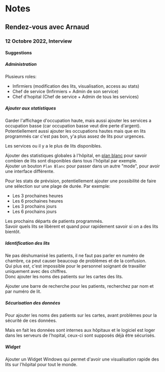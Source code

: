 # Notes

## Rendez-vous avec Arnaud

### 12 Octobre 2022, Interview

#### Suggestions

##### Administration

Plusieurs roles:
- Infirmiers (modification des lits, visualisation, access au stats)
- Chef de service (Infirmiers + Admin de son service)
- Chef d'hopital (Chef de service + Admin de tous les services)

##### Ajouter aux statistiques

Garder l'affichage d'occupation haute, mais aussi ajouter les services a occupation basse (car occupation basse veut dire perte d'argent).  
Potentiellement aussi ajouter les occupations hautes mais que en lits programmés car c'est pas bon, y'a plus assez de lits pour urgences.

Les services ou il y a le plus de lits disponibles.

Ajouter des statistiques globales à l'hôpital, en [plan blanc](http://cpn.rmi.fr/Qu-est-ce-que-le-plan-blanc-d-un.html) pour savoir combien de lits sont disponibles dans tous l'hôpital par exemple.  
Ajouter un bouton `Plan Blanc` pour passer dans un autre "mode", pour avoir une interface différente.

Pour les stats de prévision, potentiellement ajouter une possibilité de faire une sélection sur une plage de durée. Par exemple:
- Les 3 prochaines heures
- Les 6 prochaines heures
- Les 3 prochains jours
- Les 6 prochains jours

Les prochains départs de patients programmés.  
Savoir quels lits se libèrent et quand pour rapidement savoir si on a des lits bientôt.

##### Identification des lits

Ne pas déshumanisé les patients, il ne faut pas parler en numéro de chambre, ca peut causer beaucoup de problèmes et de la confusion.  
Qui plus est, c'est impossible pour le personnel soignant de travailler uniquement avec des chiffres.  
Donc ajouter les noms des patients sur les cartes des lits.

Ajouter une barre de recherche pour les patients, recherchez par nom et par numéro de lit.

##### Sécurisation des données

Pour ajouter les noms des patients sur les cartes, avant problèmes pour la sécurité de ces données.

Mais en fait les données sont internes aux hôpitaux et le logiciel est loger dans les serveurs de l'hopital, ceux-ci sont supposés déjà être sécurisés.

##### Widget

Ajouter un Widget Windows qui permet d'avoir une visualisation rapide des lits sur l'hôpital pour tout le monde.
